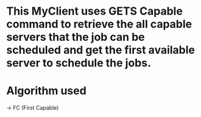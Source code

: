 # This MyClient uses GETS Capable command to retrieve the all capable servers that the job can be scheduled and get the first available server to schedule the jobs.

# Algorithm used
-> FC (First Capable)